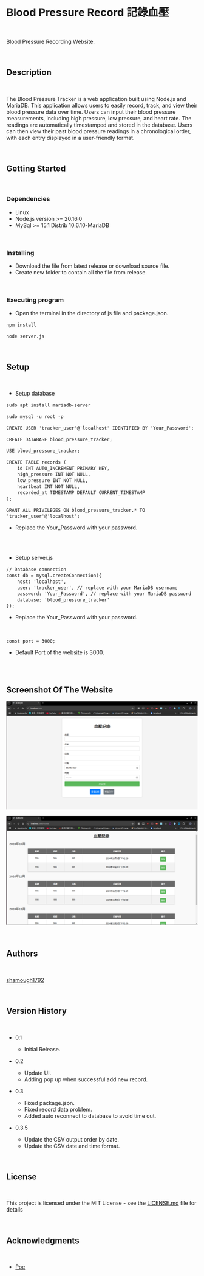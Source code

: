 # Blood Pressure Record 記錄血壓

<br>

Blood Pressure Recording Website.

<br>

## Description

<br>

The Blood Pressure Tracker is a web application built using Node.js and MariaDB. This application allows users to easily record, track, and view their blood pressure data over time. Users can input their blood pressure measurements, including high pressure, low pressure, and heart rate. The readings are automatically timestamped and stored in the database. Users can then view their past blood pressure readings in a chronological order, with each entry displayed in a user-friendly format.

<br>

## Getting Started

<br>

### Dependencies

* Linux
* Node.js version >= 20.16.0
* MySql >= 15.1 Distrib 10.6.10-MariaDB

<br>

### Installing

* Download the file from latest release or download source file.
* Create new folder to contain all the file from release.

<br>

### Executing program

* Open the terminal in the directory of js file and package.json.

```
npm install
```

```
node server.js
```

<br>

## Setup

<br>

* Setup database

```
sudo apt install mariadb-server
```
```
sudo mysql -u root -p
```

```
CREATE USER 'tracker_user'@'localhost' IDENTIFIED BY 'Your_Password';
```

```
CREATE DATABASE blood_pressure_tracker;
```

```
USE blood_pressure_tracker;
```

```
CREATE TABLE records (
    id INT AUTO_INCREMENT PRIMARY KEY,
    high_pressure INT NOT NULL,
    low_pressure INT NOT NULL,
    heartbeat INT NOT NULL,
    recorded_at TIMESTAMP DEFAULT CURRENT_TIMESTAMP
);
```

```
GRANT ALL PRIVILEGES ON blood_pressure_tracker.* TO 'tracker_user'@'localhost';
```

* Replace the Your_Password with your password.


<br><br>

* Setup server.js

```
// Database connection
const db = mysql.createConnection({
    host: 'localhost',
    user: 'tracker_user', // replace with your MariaDB username
    password: 'Your_Password', // replace with your MariaDB password
    database: 'blood_pressure_tracker'
});
 ```

* Replace the Your_Password with your password.

<br>

```
const port = 3000;
```
* Default Port of the website is 3000.

<br><br>

## Screenshot Of The Website

![Alt Text](images/index.png)

![Alt Text](images/record.png)

<br>

## Authors

<br>

[shamough1792](https://github.com/shamough1792)

<br>

## Version History

<br>

* 0.1
    * Initial Release.

* 0.2
    * Update UI.
    * Adding pop up when successful add new record.
 
* 0.3
    * Fixed package.json.
    * Fixed record data problem.
    * Added auto reconnect to database to avoid time out.

* 0.3.5
    * Update the CSV output order by date.
    * Update the CSV date and time format.
  
<br>

## License

<br>

This project is licensed under the MIT License - see the [LICENSE.md](LICENSE.md) file for details

<br>

## Acknowledgments

<br>

* [Poe](https://poe.com/)

<br>

